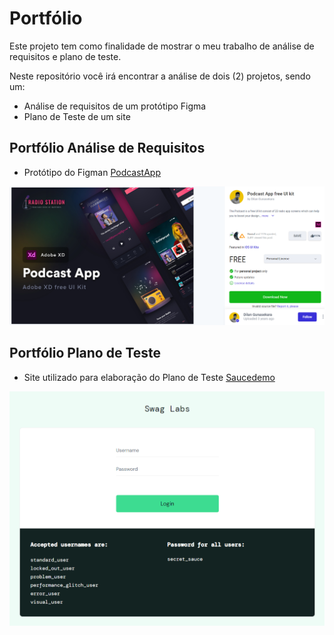 # Portfólio
Este projeto tem como finalidade de mostrar o meu trabalho de análise de requisitos e plano de teste.

Neste repositório você irá encontrar a análise de dois (2) projetos, sendo um:

- Análise de requisitos de um protótipo Figma 
- Plano de Teste de um site

## Portfólio Análise de Requisitos

- Protótipo do Figman [PodcastApp](https://www.uplabs.com/posts/podcast-app-free-ui-kit)
  

![Referencia Protótipo](img/ref_figma.png)

## Portfólio Plano de Teste

- Site utilizado para elaboração do Plano de Teste [Saucedemo](https://www.saucedemo.com)
  

![Home Site Saucedemo](img/site_saucedemo.png)